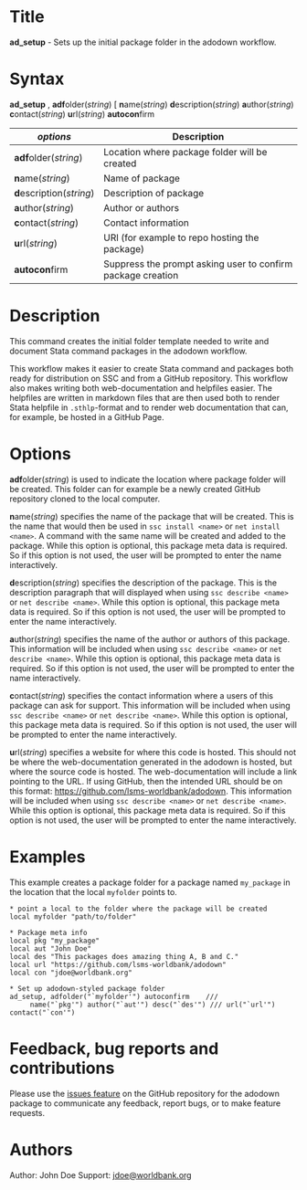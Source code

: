 # Title

__ad_setup__ - Sets up the initial package folder in the adodown workflow.

# Syntax

__ad_setup__ , **adf**older(_string_) [ **n**ame(_string_) **d**escription(_string_) **a**uthor(_string_) **c**ontact(_string_) **u**rl(_string_) **autocon**firm

| _options_ | Description |
|--------------------|-------------|
| **adf**older(_string_)    | Location where package folder will be created |
| **n**ame(_string_)        | Name of package |
| **d**escription(_string_) | Description of package |
| **a**uthor(_string_)      | Author or authors |
| **c**ontact(_string_)     | Contact information |
| **u**rl(_string_)         | URl (for example to repo hosting the package) |
| **autocon**firm           | Suppress the prompt asking user to confirm package creation  |


# Description

This command creates the initial folder template needed to write and document Stata command packages in the adodown workflow.

This workflow makes it easier to create Stata command and packages both ready for distribution on SSC and from a GitHub repository. This workflow also makes writing both web-documentation and helpfiles easier. The helpfiles are written in markdown files that are then used both to render Stata helpfile in `.sthlp`-format and to render web documentation that can, for example, be hosted in a GitHub Page.

# Options

**adf**older(_string_) is used to indicate the location where package folder will be created. This folder can for example be a newly created GitHub repository cloned to the local computer.

**n**ame(_string_) specifies the name of the package that will be created. This is the name that would then be used in `ssc install <name>` or `net install <name>`. A command with the same name will be created and added to the package. While this option is optional, this package meta data is required. So if this option is not used, the user will be prompted to enter the name interactively.

**d**escription(_string_) specifies the description of the package. This is the description paragraph that will displayed when using `ssc describe <name>` or `net describe <name>`. While this option is optional, this package meta data is required. So if this option is not used, the user will be prompted to enter the name interactively.

**a**uthor(_string_) specifies the name of the author or authors of this package. This information will be included when using `ssc describe <name>` or `net describe <name>`. While this option is optional, this package meta data is required. So if this option is not used, the user will be prompted to enter the name interactively.

**c**ontact(_string_) specifies the contact information where a users of this package can ask for support. This information will be included when using `ssc describe <name>` or `net describe <name>`. While this option is optional, this package meta data is required. So if this option is not used, the user will be prompted to enter the name interactively.

**u**rl(_string_) specifies a website for where this code is hosted. This should not be where the web-documentation generated in the adodown is hosted, but where the source code is hosted. The web-documentation will include a link pointing to the URL. If using GitHub, then the intended URL should be on this format: https://github.com/lsms-worldbank/adodown. This information will be included when using `ssc describe <name>` or `net describe <name>`. While this option is optional, this package meta data is required. So if this option is not used, the user will be prompted to enter the name interactively.

# Examples

This example creates a package folder for a package named `my_package` in the location that the local `myfolder` points to.

```
* point a local to the folder where the package will be created
local myfolder "path/to/folder"

* Package meta info
local pkg "my_package"
local aut "John Doe"
local des "This packages does amazing thing A, B and C."
local url "https://github.com/lsms-worldbank/adodown"
local con "jdoe@worldbank.org"

* Set up adodown-styled package folder
ad_setup, adfolder("`myfolder'") autoconfirm    ///
     name("`pkg'") author("`aut'") desc("`des'") /// url("`url'") contact("`con'")
```

# Feedback, bug reports and contributions

Please use the [issues feature](https://github.com/lsms-worldbank/adodown/issues) on the GitHub repository for the adodown package to communicate any feedback, report bugs, or to make feature requests.

# Authors

Author: John Doe
Support: jdoe@worldbank.org
